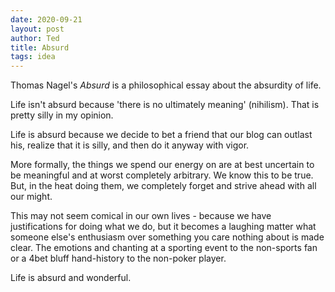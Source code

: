 ```yaml
---
date: 2020-09-21
layout: post
author: Ted
title: Absurd
tags: idea
---
```

Thomas Nagel's _Absurd_ is a philosophical essay about the absurdity of life.

Life isn't absurd because 'there is no ultimately meaning' (nihilism). That is pretty silly in my opinion.

Life is absurd because we decide to bet a friend that our blog can outlast his, realize that it is silly, and then do it anyway with vigor.

More formally, the things we spend our energy on are at best uncertain to be meaningful and at worst completely arbitrary. We know this to be true. But, in the heat doing them, we completely forget and strive ahead with all our might.

This may not seem comical in our own lives - because we have justifications for doing what we do, but it becomes a laughing matter what someone else's enthusiasm over something you care nothing about is made clear. The emotions and chanting at a sporting event to the non-sports fan or a 4bet bluff hand-history to the non-poker player.

Life is absurd and wonderful.
